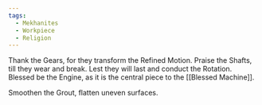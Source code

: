 ```yaml
---
tags:
  - Mekhanites
  - Workpiece
  - Religion
---
```

Thank the Gears, for they transform the Refined Motion.
Praise the Shafts, till they wear and break. Lest they will last and conduct the Rotation.
Blessed be the Engine, as it is the central piece to the [[Blessed Machine]].

Smoothen the Grout, flatten uneven surfaces.